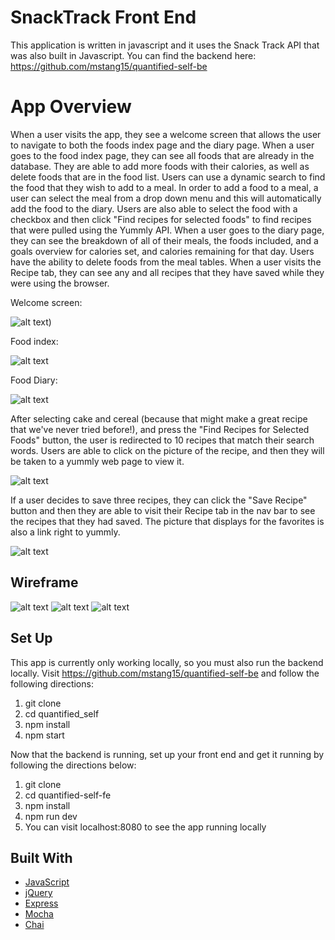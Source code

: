 # SnackTrack Front End

This application is written in javascript and it uses the Snack Track API that was also built in Javascript. 
You can find the backend here: https://github.com/mstang15/quantified-self-be

<h1>App Overview</h1>

When a user visits the app, they see a welcome screen that allows the user to navigate to both the foods index page and the diary page.
When a user goes to the food index page, they can see all foods that are already in the database. They are able to add more foods with their calories, as well as delete foods that are in the food list. Users can use a dynamic search to find the food that they wish to add to a meal. In order to add a food to a meal, a user can select the meal from a drop down menu and this will automatically add the food to the diary. Users are also able to select the food with a checkbox and then click "Find recipes for selected foods" to find recipes that were pulled using the Yummly API. 
When a user goes to the diary page, they can see the breakdown of all of their meals, the foods included, and a goals overview for calories set, and calories remaining for that day. Users have the ability to delete foods from the meal tables. 
When a user visits the Recipe tab, they can see any and all recipes that they have saved while they were using the browser. 

Welcome screen:

![alt text](readme_images/welcome.png))
 
Food index:

![alt text](readme_images/foods.png)

Food Diary:

![alt text](readme_images/diary.png)

After selecting cake and cereal (because that might make a great recipe that we've never tried before!), and press the "Find Recipes for Selected Foods" button, the user is redirected to 10 recipes that match their search words. Users are able to click on the picture of the recipe, and then they will be taken to a yummly web page to view it.

![alt text](readme_images/recipes.png)

If a user decides to save three recipes, they can click the "Save Recipe" button and then they are able to visit their Recipe tab in the nav bar to see the recipes that they had saved. The picture that displays for the favorites is also a link right to yummly. 

![alt text](readme_images/savedrecipes.png)


<h2>Wireframe</h2>

![alt text](readme_images/landingpage.png)
![alt text](readme_images/fooddiary.png)
![alt text](readme_images/foodindex.png)

## Set Up
This app is currently only working locally, so you must also run the backend locally. Visit https://github.com/mstang15/quantified-self-be and follow the following directions: 
1. git clone <paste repo link for quantified_self backend>
2. cd quantified_self
3. npm install 
4. npm start 


Now that the backend is running, set up your front end and get it running by following the directions below: 
1. git clone <paste repo link for quantified-self frontend>
2. cd quantified-self-fe
3. npm install
4. npm run dev
5. You can visit localhost:8080 to see the app running locally

## Built With

* [JavaScript](https://www.javascript.com/)
* [jQuery](https://jquery.com/)
* [Express](https://expressjs.com/)
* [Mocha](https://mochajs.org/)
* [Chai](https://chaijs.com/)


